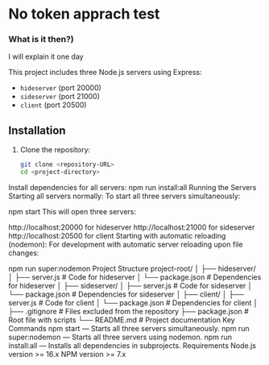 # No token apprach test

### What is it then?)
I will explain it one day

This project includes three Node.js servers using Express:
- `hideserver` (port 20000)
- `sideserver` (port 21000)
- `client` (port 20500)

## Installation

1. Clone the repository:
   ```bash
   git clone <repository-URL>
   cd <project-directory>
Install dependencies for all servers:
npm run install:all
Running the Servers
Starting all servers normally:
To start all three servers simultaneously:

npm start
This will open three servers:

http://localhost:20000 for hideserver
http://localhost:21000 for sideserver
http://localhost:20500 for client
Starting with automatic reloading (nodemon):
For development with automatic server reloading upon file changes:

npm run super:nodemon
Project Structure
project-root/
│
├── hideserver/
│   ├── server.js       # Code for hideserver
│   └── package.json    # Dependencies for hideserver
│
├── sideserver/
│   ├── server.js       # Code for sideserver
│   └── package.json    # Dependencies for sideserver
│
├── client/
│   ├── server.js       # Code for client
│   └── package.json    # Dependencies for client
│
├── .gitignore          # Files excluded from the repository
├── package.json        # Root file with scripts
└── README.md           # Project documentation
Key Commands
npm start — Starts all three servers simultaneously.
npm run super:nodemon — Starts all three servers using nodemon.
npm run install:all — Installs all dependencies in subprojects.
Requirements
Node.js version >= 16.x
NPM version >= 7.x
